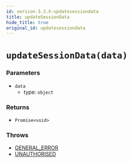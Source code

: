 ```yaml
---
id: version-3.3.X-updatesessiondata
title: updateSessionData
hide_title: true
original_id: updatesessiondata
---
```


# ``updateSessionData(data)``
### Parameters
- ``data``
  - type: ``object``

### Returns
- ``Promise<void>``

### Throws
- [GENERAL_ERROR](./../../errors/general_error)
- [UNAUTHORISED](./../errorhandler/unauthorised)

